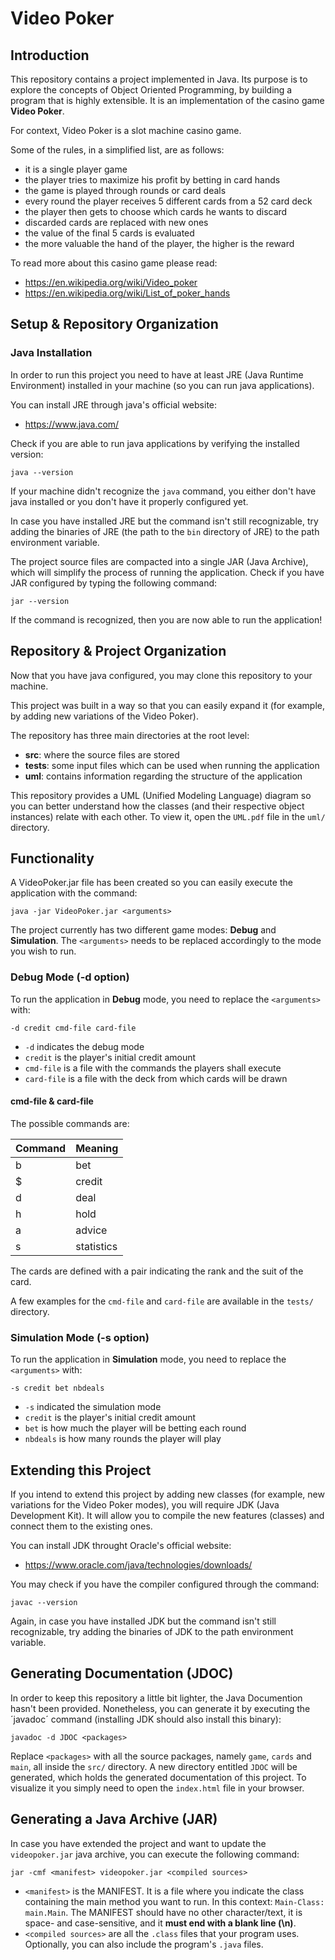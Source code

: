 # Video Poker

## Introduction
This repository contains a project implemented in Java.
Its purpose is to explore the concepts of Object Oriented Programming, by building a program that is highly extensible.
It is an implementation of the casino game **Video Poker**. 

For context, Video Poker is a slot machine casino game.

Some of the rules, in a simplified list, are as follows:
- it is a single player game
- the player tries to maximize his profit by betting in card hands
- the game is played through rounds or card deals
- every round the player receives 5 different cards from a 52 card deck
- the player then gets to choose which cards he wants to discard
- discarded cards are replaced with new ones
- the value of the final 5 cards is evaluated
- the more valuable the hand of the player, the higher is the reward

To read more about this casino game please read:

- https://en.wikipedia.org/wiki/Video_poker
- https://en.wikipedia.org/wiki/List_of_poker_hands


## Setup & Repository Organization

### Java Installation

In order to run this project you need to have at least JRE (Java Runtime Environment) installed in your machine (so you can run java applications).

You can install JRE through java's official website:
- https://www.java.com/


Check if you are able to run java applications by verifying the installed version:
```
java --version
```

If your machine didn't recognize the ```java``` command, you either don't have java installed or you don't have it properly configured yet.

In case you have installed JRE but the command isn't still recognizable, try adding the binaries of JRE (the path to the `bin` directory of JRE) to the path environment variable.

The project source files are compacted into a single JAR (Java Archive), which will simplify the process of running the application. Check if you have JAR configured by typing the following command:
```
jar --version
```

If the command is recognized, then you are now able to run the application!



## Repository & Project Organization

Now that you have java configured, you may clone this repository to your machine.

This project was built in a way so that you can easily expand it (for example, by adding new variations of the Video Poker).

The repository has three main directories at the root level:

- **src**: where the source files are stored
- **tests**: some input files which can be used when running the application
- **uml**: contains information regarding the structure of the application

This repository provides a UML (Unified Modeling Language) diagram so you can better understand how the classes (and their respective object instances) relate with each other. To view it, open the `UML.pdf` file in the `uml/` directory.


## Functionality

A VideoPoker.jar file has been created so you can easily execute the application with the command:

```
java -jar VideoPoker.jar <arguments>
```

The project currently has two different game modes: **Debug** and **Simulation**.
The `<arguments>` needs to be replaced accordingly to the mode you wish to run.

### Debug Mode (-d option)

To run the application in **Debug** mode, you need to replace the `<arguments>` with:

```
-d credit cmd-file card-file
```
- `-d` indicates the debug mode
- `credit` is the player's initial credit amount
- `cmd-file` is a file with the commands the players shall execute
- `card-file` is a file with the deck from which cards will be drawn

#### cmd-file & card-file

The possible commands are:

| Command | Meaning    | 
|---------|------------|
| b       | bet        |
| $       | credit     |
| d       | deal       |
| h       | hold       |
| a       | advice     |
| s       | statistics |

The cards are defined with a pair indicating the rank and the suit of the card.

A few examples for the `cmd-file` and `card-file` are available in the `tests/` directory.

### Simulation Mode (-s option)

To run the application in **Simulation** mode, you need to replace the `<arguments>` with:

```
-s credit bet nbdeals
```

- `-s` indicated the simulation mode
- `credit` is the player's initial credit amount
- `bet` is how much the player will be betting each round
- `nbdeals` is how many rounds the player will play


## Extending this Project

If you intend to extend this project by adding new classes (for example, new variations for the Video Poker modes), you will require JDK (Java Development Kit). It will allow you to compile the new features (classes) and connect them to the existing ones. 

You can install JDK throught Oracle's official website:

- https://www.oracle.com/java/technologies/downloads/

You may check if you have the compiler configured through the command:

```
javac --version
```
  
Again, in case you have installed JDK but the command isn't still recognizable, try adding the binaries of JDK to the path environment variable.


## Generating Documentation (JDOC)

In order to keep this repository a little bit lighter, the Java Documention hasn't been provided. Nonetheless, you can generate it by executing the ´javadoc´ command (installing JDK should also install this binary):

```
javadoc -d JDOC <packages>
```

Replace `<packages>` with all the source packages, namely `game`, `cards` and `main`, all inside the `src/` directory. A new directory entitled `JDOC` will be generated, which holds the generated documentation of this project. To visualize it you simply need to open the `index.html` file in your browser.

## Generating a Java Archive (JAR)

In case you have extended the project and want to update the `videopoker.jar` java archive, you can execute the following command:

```
jar -cmf <manifest> videopoker.jar <compiled sources>
```

- `<manifest>` is the MANIFEST. It is a file where you indicate the class containing the main method you want to run. In this context: `Main-Class: main.Main`. The MANIFEST should have no other character/text, it is space- and case-sensitive, and it **must end with a blank line (\n)**.
- `<compiled sources>` are all the `.class` files that your program uses. Optionally, you can also include the program's `.java` files.




